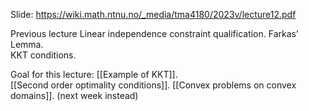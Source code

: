Slide: https://wiki.math.ntnu.no/_media/tma4180/2023v/lecture12.pdf

Previous lecture
Linear independence constraint qualification. 
Farkas’ Lemma.  
KKT conditions.

Goal for this lecture:
[[Example of KKT]].  
[[Second order optimality conditions]]. 
[[Convex problems on convex domains]]. (next week instead)